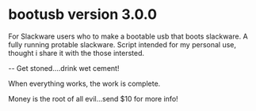 # bootusb version 3.0.0


For Slackware users who to make a bootable usb that boots slackware.
A fully running protable slackware.
Script intended for my personal use, thought i share it with the those intersted.

-- 
Get stoned....drink wet cement!

When everything works, the work is complete.

Money is the root of all evil...send $10 for more info!
